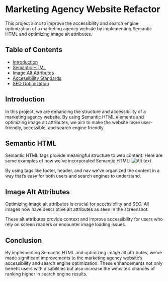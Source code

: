 # Marketing Agency Website Refactor

This project aims to improve the accessibility and search engine optimization of a marketing agency website by implementing Semantic HTML and optimizing image alt attributes.

## Table of Contents
- [Introduction](#introduction)
- [Semantic HTML](#semantic-html)
- [Image Alt Attributes](#image-alt-attributes)
- [Accessibility Standards](#accessibility-standards)
- [SEO Optimization](#seo-optimization)

## Introduction

In this project, we are enhancing the structure and accessibility of a marketing agency website. By using Semantic HTML elements and optimizing image alt attributes, we aim to make the website more user-friendly, accessible, and search engine friendly.

## Semantic HTML

Semantic HTML tags provide meaningful structure to web content. Here are some examples of how we've incorporated Semantic HTML:
![Alt text](<Screenshot 2023-10-03 at 23.39.56-2.png>)

By using tags like footer, header, and nav we’ve organized the content in a way that’s easy for both users and search engines to understand.

## Image Alt Attributes

Optimizing image alt attributes is crucial for accessibility and SEO. All images now have descriptive alt attributes as seen in the screenshot.

These alt attributes provide context and improve accessibility for users who rely on screen readers or encounter image loading issues.

## Conclusion

By implementing Semantic HTML and optimizing image alt attributes, we’ve made significant improvements to the marketing agency website’s accessibility and search engine optimization. These enhancements not only benefit users with disabilities but also increase the website’s chances of ranking higher in search engine results.